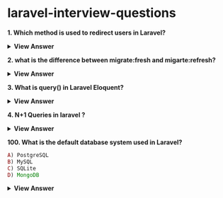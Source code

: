 # laravel-interview-questions

**1. Which method is used to redirect users in Laravel?**
<details>
	<summary><b>View Answer</b></summary>
<ul>
In Laravel, you can redirect users using the `redirect()` helper function or the `Redirect` facade. Here are the common methods:

### 1. **Basic Redirect**
```php
return redirect('/home');
```

### 2. **Redirect to a Named Route**
```php
return redirect()->route('route.name');
```

### 3. **Redirect with Parameters (for Named Routes)**
```php
return redirect()->route('profile', ['id' => 1]);
```

### 4. **Redirect Back to Previous Page**
```php
return back();
// or
return redirect()->back();
```

### 5. **Redirect with Flash Data (Session Data)**
```php
return redirect('/dashboard')->with('status', 'Profile updated!');
```

### 6. **Redirect to a Controller Action**
```php
return redirect()->action([UserController::class, 'index']);
```

### 7. **Redirect with Input (Old Form Data)**
```php
return back()->withInput();
```

### 8. **Redirect to External URL**
```php
return redirect()->away('https://google.com');
```

### 9. **Conditional Redirects**
You can also chain conditions:
```php
return redirect()->to('/home')->with('error', 'Invalid access');
```

### Example in a Controller:
```php
public function store(Request $request)
{
    // Validate and store data...

    return redirect('/dashboard')->with('success', 'User created successfully!');
}
```

</ul>
</details>

**2. what is the difference between  migrate:fresh and migarte:refresh?**


<details>
	<summary><b>View Answer</b></summary>
<ul>
In Laravel, both `migrate:fresh` and `migrate:refresh` are Artisan commands used to reset and rebuild your database, but they work differently:

### **1. `migrate:fresh`**  
- **Drops all tables** from the database and then runs all migrations again.  
- **Does not run the `down()` methods** of existing migrations.  
- **Faster** because it bypasses rolling back migrations step-by-step.  
- **Use case:** When you want a completely clean database (e.g., during development or testing).  

#### **Command:**  
```bash
php artisan migrate:fresh
```

### **2. `migrate:refresh`**  
- **Rolls back all migrations** (executes `down()` methods) **one by one** and then re-runs them (`up()`).  
- **Preserves migration order** and executes each migration's `down()` logic.  
- **Slower** because it processes each migration step-by-step.  
- **Use case:** When you need to test if your `down()` methods work correctly.  

#### **Command:**  
```bash
php artisan migrate:refresh
```

### **Key Differences Summary**  
| Feature               | `migrate:fresh` | `migrate:refresh` |
|-----------------------|----------------|------------------|
| Drops all tables directly | ✅ Yes | ❌ No |
| Runs `down()` methods | ❌ No | ✅ Yes |
| Speed | ⚡ Faster | 🐢 Slower (due to rollback) |
| Use Case | Quick DB reset | Testing rollback logic |

### **When to Use Which?**  
- Use `fresh` when you want a **quick reset** (e.g., during development).  
- Use `refresh` when you need to **test migration rollbacks** (e.g., checking if `down()` works).  


</ul>
</details>

**3. What is query() in Laravel Eloquent?**
<details>
	<summary><b>View Answer</b></summary>
<ul>

### **What is `query()` in Laravel Eloquent?**  
`query()` is a method provided by Laravel's Eloquent ORM that **initializes a new query builder instance** for a model. It allows you to construct and execute database queries fluently.  

#### **Key Points:**
- It returns a **query builder object** for the model's table.  
- You can chain methods like `where()`, `orderBy()`, `join()`, etc., to build SQL queries.  
- It is **optional** in simple cases (you can directly use `Model::where()`), but useful for complex queries.  

---

### **Why Do We Need `query()`?**  
1. **Starts a Fresh Query**  
   - Ensures you're not accidentally modifying an existing query.  
   - Example:  
     ```php
     $query = Product::query(); // New query builder
     ```

2. **Improves Readability in Complex Queries**  
   - Makes long query chains cleaner.  
   - Example:  
     ```php
     $products = Product::query()
         ->where('price', '>', 100)
         ->where('stock', '>', 0)
         ->orderBy('name')
         ->get();
     ```

3. **Conditional Query Building**  
   - Useful when adding `where` clauses dynamically.  
   - Example:  
     ```php
     $query = Product::query();
     
     if ($request->has('category')) {
         $query->where('category_id', $request->category);
     }
     
     $products = $query->get();
     ```

4. **Reusing a Base Query**  
   - Avoids repeating the same conditions.  
   - Example:  
     ```php
     $baseQuery = Product::query()->where('is_active', true);
     
     $cheapProducts = $baseQuery->where('price', '<', 50)->get();
     $expensiveProducts = $baseQuery->where('price', '>=', 50)->get();
     ```

---

### **When Should You Use `query()`?**  
✅ **Use `query()` when:**  
- You need **dynamic query building** (e.g., adding `where` clauses conditionally).  
- You want **better readability** in long query chains.  
- You need to **reuse or modify a base query**.  

❌ **Avoid `query()` when:**  
- You're making a **simple one-line query** (e.g., `Product::where('id', 1)->first()`).  

---

### **Comparison: With vs Without `query()`**  
| **With `query()`** | **Without `query()`** |  
|---------------------|----------------------|  
| `Product::query()->where(...)->get()` | `Product::where(...)->get()` |  
| Better for **complex queries** | Good for **simple queries** |  
| Explicitly starts a new query | Implicitly starts a query |  

---

### **Final Verdict**  
- **`query()` is optional but helpful** for dynamic, complex, or reusable queries.  
- **For simple queries**, you can skip it and use `Model::where()` directly.  


</ul>
</details>

**4. N+1 Queries in laravel ?**

<details>
	<summary><b>View Answer</b></summary>
<ul>

# Understanding How N+1 Queries Work in Laravel

Let me explain the N+1 query problem step-by-step with a clear example.

## Example Scenario

Imagine you have two models:
- `Book` (belongs to Author)
- `Author` (has many Books)

## The N+1 Query Process

### 1. Initial Query (The "1")
```php
$books = Book::all(); // 1 query to fetch all books
```

This executes:
```sql
SELECT * FROM books;
```

### 2. Relationship Access in Loop (The "N")
```php
foreach ($books as $book) {
    echo $book->author->name; // N queries (1 per book)
}
```

For each book, this executes:
```sql
SELECT * FROM authors WHERE id = [book's author_id];
```

## Visual Breakdown

If you have:
- 100 books in your database
- Each book has 1 author

The queries will be:
1. `SELECT * FROM books;` (1 query)
2. Then for each book:
   - `SELECT * FROM authors WHERE id = 1;`
   - `SELECT * FROM authors WHERE id = 2;`
   - ...
   - `SELECT * FROM authors WHERE id = 100;`

Total queries: 101 (1 + N where N=100)

## Why This is Problematic

1. **Performance Impact**: Each query has overhead (network latency, query parsing, etc.)
2. **Database Load**: Instead of 1-2 queries, you're making 101
3. **Scalability Issues**: As your data grows (1,000 books → 1,001 queries), performance degrades rapidly

## How Eager Loading Solves This

When you use `with()`:

```php
$books = Book::with('author')->get(); // 2 queries total
```

1. First query gets all books:
```sql
SELECT * FROM books;
```

2. Second query gets all related authors in one go:
```sql
SELECT * FROM authors WHERE id IN (1, 2, 3, ..., 100);
```

Then Laravel internally matches authors to their books, so accessing `$book->author` doesn't need new queries.

## Key Takeaways

- N+1 happens when you access relationships in a loop without eager loading
- The "1" is your initial query for parent models
- The "N" is the separate queries for each relationship access
- Eager loading replaces N+1 with 1+1 (or similar small number)
- The performance difference becomes dramatic as N grows

Would you like me to explain any specific aspect of this process in more detail?
</ul>
</details>

**100. What is the default database system used in Laravel?**
```php
A) PostgreSQL
B) MySQL
C) SQLite
D) MongoDB
```

<details>
	<summary><b>View Answer</b></summary>
<ul>
Answer: C
</ul>
</details>